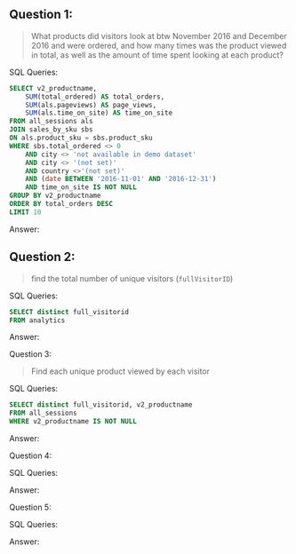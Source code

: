 ## Question 1: 
> What products did visitors look at btw November 2016 and December 2016 and were ordered, and how many times was the product viewed in total, as well as the amount of time spent looking at each product?
  

SQL Queries:
```sql
SELECT v2_productname, 
	SUM(total_ordered) AS total_orders, 
	SUM(als.pageviews) AS page_views, 
	SUM(als.time_on_site) AS time_on_site
FROM all_sessions als
JOIN sales_by_sku sbs
ON als.product_sku = sbs.product_sku
WHERE sbs.total_ordered <> 0 
	AND city <> 'not available in demo dataset' 
	AND city <> '(not set)'
	AND country <>'(not set)'
	AND (date BETWEEN '2016-11-01' AND '2016-12-31')
	AND time_on_site IS NOT NULL
GROUP BY v2_productname
ORDER BY total_orders DESC
LIMIT 10
```

Answer: 



## Question 2: 
>  find the total number of unique visitors (`fullVisitorID`)

SQL Queries:
```sql
SELECT distinct full_visitorid
FROM analytics
```

Answer:



Question 3: 
> Find each unique product viewed by each visitor

SQL Queries:

```sql
SELECT distinct full_visitorid, v2_productname  
FROM all_sessions
WHERE v2_productname IS NOT NULL
```

Answer:



Question 4: 

SQL Queries:

Answer:



Question 5: 

SQL Queries:

Answer:

